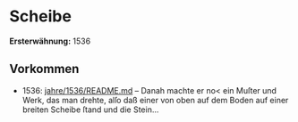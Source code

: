# Scheibe

**Ersterwähnung:** 1536

## Vorkommen
- 1536: [jahre/1536/README.md](../jahre/1536/README.md) – Danah machte er no<
ein Muſter und Werk, das man drehte, alſo daß einer
von oben auf dem Boden auf einer breiten Scheibe ſtand
und die Stein...
